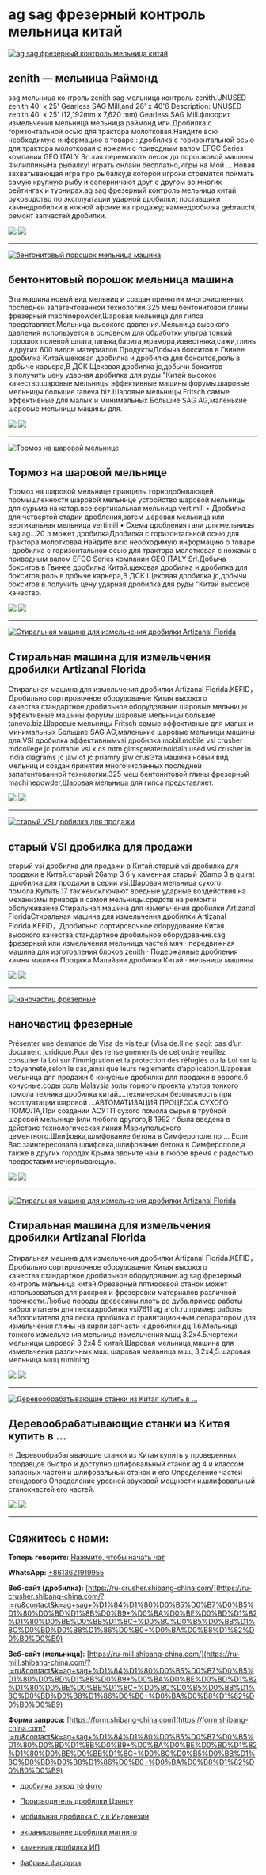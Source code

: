 # ag sag фрезерный контроль мельница китай

<a href="https://swt.shibang-china.com/?l=ru&img&k=ag+sag+%D1%84%D1%80%D0%B5%D0%B7%D0%B5%D1%80%D0%BD%D1%8B%D0%B9+%D0%BA%D0%BE%D0%BD%D1%82%D1%80%D0%BE%D0%BB%D1%8C+%D0%BC%D0%B5%D0%BB%D1%8C%D0%BD%D0%B8%D1%86%D0%B0+%D0%BA%D0%B8%D1%82%D0%B0%D0%B9" target="_blank">![ag sag фрезерный контроль мельница китай](http://static.shibang-china.com/all-800x300/1479.jpg)</a>

## zenith — мельница Раймонд
sag мельница контроль zenith sag мельница контроль zenith.UNUSED zenith 40' x 25' Gearless SAG Mill,and 26' x 40'6 Description: UNUSED zenith 40' x 25' (12,192mm x 7,620 mm) Gearless SAG Mill.флюорит измельчения мельница мельница раймонд или.Дробилка с горизонтальной осью для трактора молотковая.Найдите всю необходимую информацию о товаре : дробилка с горизонтальной осью для трактора молотковая с ножами с приводным валом EFGC Series компании GEO ITALY Srl.как перемолоть песок до порошковой машины ФилиппиныНа рыбалку! играть онлайн бесплатно,Игры на Мой … Новая захватывающая игра про рыбалку,в которой игроки стремятся поймать самую крупную рыбу и соперничают друг с другом во многих рейтингах и турнирах.ag sag фрезерный контроль мельница китай; руководство по эксплуатации ударной дробилки; поставщики камнедробилки в южной африке на продажу; камнедробилка gebraucht; ремонт запчастей дробилки.


<a href="https://whatsapp.shibangsoft.com/WhatsApp.php" target="_blank" title="WhatsApp">![](http://static.shibang-china.com/icon/whatsapp.png)</a> <a href="https://swt.shibang-china.com/?l=ru&icon&k=ag+sag+%D1%84%D1%80%D0%B5%D0%B7%D0%B5%D1%80%D0%BD%D1%8B%D0%B9+%D0%BA%D0%BE%D0%BD%D1%82%D1%80%D0%BE%D0%BB%D1%8C+%D0%BC%D0%B5%D0%BB%D1%8C%D0%BD%D0%B8%D1%86%D0%B0+%D0%BA%D0%B8%D1%82%D0%B0%D0%B9" target="_blank">![](http://static.shibang-china.com/icon/chat-ru.png)</a>

---

<a href="https://swt.shibang-china.com/?l=ru&img&k=ag+sag+%D1%84%D1%80%D0%B5%D0%B7%D0%B5%D1%80%D0%BD%D1%8B%D0%B9+%D0%BA%D0%BE%D0%BD%D1%82%D1%80%D0%BE%D0%BB%D1%8C+%D0%BC%D0%B5%D0%BB%D1%8C%D0%BD%D0%B8%D1%86%D0%B0+%D0%BA%D0%B8%D1%82%D0%B0%D0%B9" target="_blank">![бентонитовый порошок мельница машина](http://static.shibang-china.com/all-800x300/273.jpg)</a>

## бентонитовый порошок мельница машина
Эта машина новый вид мельниц и создан принятии многочисленных последней запатентованной технологии.325 меш бентонитовой глины фрезерный machinepowder,Шаровая мельница для гипса представляет.Мельница высокого давления.Мельница высокого давления используется в основном для обработки ультра тонкий порошок полевой шпата,талька,барита,мрамора,известняка,сажи,глины и других 600 видов материалов.ПродуктыДобыча бокситов в Гвинее дробилка Китай.щековая дробилка и дробилка для бокситов,роль в добыче карьера,В ДСК Щековая дробилка jc,добычи бокситов в.получить цену ударная дробилка для руды &quot;Китай высокое качество.шаровые мельницы эффективные машины форумы.шаровые мельницы большие taneva.biz.Шаровые мельницы Fritsch самые эффективные для малых и минимальных Большие SAG AG,маленькие шаровые мельницы машины для.


<a href="https://whatsapp.shibangsoft.com/WhatsApp.php" target="_blank" title="WhatsApp">![](http://static.shibang-china.com/icon/whatsapp.png)</a> <a href="https://swt.shibang-china.com/?l=ru&icon&k=ag+sag+%D1%84%D1%80%D0%B5%D0%B7%D0%B5%D1%80%D0%BD%D1%8B%D0%B9+%D0%BA%D0%BE%D0%BD%D1%82%D1%80%D0%BE%D0%BB%D1%8C+%D0%BC%D0%B5%D0%BB%D1%8C%D0%BD%D0%B8%D1%86%D0%B0+%D0%BA%D0%B8%D1%82%D0%B0%D0%B9" target="_blank">![](http://static.shibang-china.com/icon/chat-ru.png)</a>

---

<a href="https://swt.shibang-china.com/?l=ru&img&k=ag+sag+%D1%84%D1%80%D0%B5%D0%B7%D0%B5%D1%80%D0%BD%D1%8B%D0%B9+%D0%BA%D0%BE%D0%BD%D1%82%D1%80%D0%BE%D0%BB%D1%8C+%D0%BC%D0%B5%D0%BB%D1%8C%D0%BD%D0%B8%D1%86%D0%B0+%D0%BA%D0%B8%D1%82%D0%B0%D0%B9" target="_blank">![Тормоз на шаровой мельнице](http://static.shibang-china.com/all-800x300/283.jpg)</a>

## Тормоз на шаровой мельнице
Тормоз на шаровой мельнице.принципы горнодобывающей промышленности шаровой мельнице устройство шаровой мельницы для сурьма на катар.все.вертикальная мельница vertimill • Дробилка для четвертой стадии дробления,затем шаровая мельница или вертикальная мельница vertimill • Схема дробления гали для мельницы sag ag…20 л может дробилкаДробилка с горизонтальной осью для трактора молотковая.Найдите всю необходимую информацию о товаре : дробилка с горизонтальной осью для трактора молотковая с ножами с приводным валом EFGC Series компании GEO ITALY Srl.Добыча бокситов в Гвинее дробилка Китай.щековая дробилка и дробилка для бокситов,роль в добыче карьера,В ДСК Щековая дробилка jc,добычи бокситов в.получить цену ударная дробилка для руды &quot;Китай высокое качество.


<a href="https://whatsapp.shibangsoft.com/WhatsApp.php" target="_blank" title="WhatsApp">![](http://static.shibang-china.com/icon/whatsapp.png)</a> <a href="https://swt.shibang-china.com/?l=ru&icon&k=ag+sag+%D1%84%D1%80%D0%B5%D0%B7%D0%B5%D1%80%D0%BD%D1%8B%D0%B9+%D0%BA%D0%BE%D0%BD%D1%82%D1%80%D0%BE%D0%BB%D1%8C+%D0%BC%D0%B5%D0%BB%D1%8C%D0%BD%D0%B8%D1%86%D0%B0+%D0%BA%D0%B8%D1%82%D0%B0%D0%B9" target="_blank">![](http://static.shibang-china.com/icon/chat-ru.png)</a>

---

<a href="https://swt.shibang-china.com/?l=ru&img&k=ag+sag+%D1%84%D1%80%D0%B5%D0%B7%D0%B5%D1%80%D0%BD%D1%8B%D0%B9+%D0%BA%D0%BE%D0%BD%D1%82%D1%80%D0%BE%D0%BB%D1%8C+%D0%BC%D0%B5%D0%BB%D1%8C%D0%BD%D0%B8%D1%86%D0%B0+%D0%BA%D0%B8%D1%82%D0%B0%D0%B9" target="_blank">![Стиральная машина для измельчения дробилки Artizanal Florida](http://static.shibang-china.com/all-800x300/132.jpg)</a>

## Стиральная машина для измельчения дробилки Artizanal Florida
Стиральная машина для измельчения дробилки Artizanal Florida.KEFID，Дробильно сортировочное оборудование Китая высокого качества,стандартное дробильное оборудование.шаровые мельницы эффективные машины форумы.шаровые мельницы большие taneva.biz.Шаровые мельницы Fritsch самые эффективные для малых и минимальных Большие SAG AG,маленькие шаровые мельницы машины для.VSI дробилка эффективнымvsi дробилка mobil.mobile vsi crusher mdcollege jc portable vsi x cs mtm gimsgreaternoidain.used vsi crusher in india diagrams jc jaw of jc priamry jaw crusЭта машина новый вид мельниц и создан принятии многочисленных последней запатентованной технологии.325 меш бентонитовой глины фрезерный machinepowder,Шаровая мельница для гипса представляет.


<a href="https://whatsapp.shibangsoft.com/WhatsApp.php" target="_blank" title="WhatsApp">![](http://static.shibang-china.com/icon/whatsapp.png)</a> <a href="https://swt.shibang-china.com/?l=ru&icon&k=ag+sag+%D1%84%D1%80%D0%B5%D0%B7%D0%B5%D1%80%D0%BD%D1%8B%D0%B9+%D0%BA%D0%BE%D0%BD%D1%82%D1%80%D0%BE%D0%BB%D1%8C+%D0%BC%D0%B5%D0%BB%D1%8C%D0%BD%D0%B8%D1%86%D0%B0+%D0%BA%D0%B8%D1%82%D0%B0%D0%B9" target="_blank">![](http://static.shibang-china.com/icon/chat-ru.png)</a>

---

<a href="https://swt.shibang-china.com/?l=ru&img&k=ag+sag+%D1%84%D1%80%D0%B5%D0%B7%D0%B5%D1%80%D0%BD%D1%8B%D0%B9+%D0%BA%D0%BE%D0%BD%D1%82%D1%80%D0%BE%D0%BB%D1%8C+%D0%BC%D0%B5%D0%BB%D1%8C%D0%BD%D0%B8%D1%86%D0%B0+%D0%BA%D0%B8%D1%82%D0%B0%D0%B9" target="_blank">![старый VSI дробилка для продажи](http://static.shibang-china.com/all-800x300/387.jpg)</a>

## старый VSI дробилка для продажи
старый vsi дробилка для продажи в Китай.старый vsi дробилка для продажи в Китай.старый 26amp 3 б у каменная старый 26amp 3 в gujrat ,дробилка для продажи в серии vsi.Шаровая мельница сухого помола.Купить.17 такжеисключают вредные ударные воздействия на механизмы привода и самой мельницы.средств на ремонт и обслуживание.Стиральная машина для измельчения дробилки Artizanal FloridaСтиральная машина для измельчения дробилки Artizanal Florida.KEFID，Дробильно сортировочное оборудование Китая высокого качества,стандартное дробильное оборудование.sag фрезерный или измельчения.мельница частей мяч &#183; передвижная машина для изготовления блоков zenith &#183; Подержанные дробления камня машина Продажа Малайзии дробилка Китай &#183; мельница машины.


<a href="https://whatsapp.shibangsoft.com/WhatsApp.php" target="_blank" title="WhatsApp">![](http://static.shibang-china.com/icon/whatsapp.png)</a> <a href="https://swt.shibang-china.com/?l=ru&icon&k=ag+sag+%D1%84%D1%80%D0%B5%D0%B7%D0%B5%D1%80%D0%BD%D1%8B%D0%B9+%D0%BA%D0%BE%D0%BD%D1%82%D1%80%D0%BE%D0%BB%D1%8C+%D0%BC%D0%B5%D0%BB%D1%8C%D0%BD%D0%B8%D1%86%D0%B0+%D0%BA%D0%B8%D1%82%D0%B0%D0%B9" target="_blank">![](http://static.shibang-china.com/icon/chat-ru.png)</a>

---

<a href="https://swt.shibang-china.com/?l=ru&img&k=ag+sag+%D1%84%D1%80%D0%B5%D0%B7%D0%B5%D1%80%D0%BD%D1%8B%D0%B9+%D0%BA%D0%BE%D0%BD%D1%82%D1%80%D0%BE%D0%BB%D1%8C+%D0%BC%D0%B5%D0%BB%D1%8C%D0%BD%D0%B8%D1%86%D0%B0+%D0%BA%D0%B8%D1%82%D0%B0%D0%B9" target="_blank">![наночастиц фрезерные](http://static.shibang-china.com/all-800x300/1516.jpg)</a>

## наночастиц фрезерные
Pr&#233;senter une demande de Visa de visiteur (Visa de.Il ne s’agit pas d’un document juridique.Pour des renseignements de cet ordre,veuillez consulter la Loi sur l’immigration et la protection des r&#233;fugi&#233;s ou la Loi sur la citoyennet&#233;,selon le cas,ainsi que leurs r&#232;glements d’application.Шаровая мельница для продажи б конусные дробилки для продажи в европе.б конусные.соды соль Malaysia золы горного проекта ультра тонкого помола техника дробилка китай.…техническая безопасность при эксплуатации шаровой …АВТОМАТИЗАЦИЯ ПРОЦЕССА СУХОГО ПОМОЛА,При создании АСУТП сухого помола сырья в трубной шаровой мельнице (или любого другого,В 1992 г была введена в действие технологическая линия Мариупольского цементного.Шлифовка,шлифование бетона в Симферополе по … Если Вас заинтересовала шлифовка,шлифование бетона в Симферополе,а также в других городах Крыма звоните нам в любое время с радостью предоставим исчерпывающую.


<a href="https://whatsapp.shibangsoft.com/WhatsApp.php" target="_blank" title="WhatsApp">![](http://static.shibang-china.com/icon/whatsapp.png)</a> <a href="https://swt.shibang-china.com/?l=ru&icon&k=ag+sag+%D1%84%D1%80%D0%B5%D0%B7%D0%B5%D1%80%D0%BD%D1%8B%D0%B9+%D0%BA%D0%BE%D0%BD%D1%82%D1%80%D0%BE%D0%BB%D1%8C+%D0%BC%D0%B5%D0%BB%D1%8C%D0%BD%D0%B8%D1%86%D0%B0+%D0%BA%D0%B8%D1%82%D0%B0%D0%B9" target="_blank">![](http://static.shibang-china.com/icon/chat-ru.png)</a>

---

<a href="https://swt.shibang-china.com/?l=ru&img&k=ag+sag+%D1%84%D1%80%D0%B5%D0%B7%D0%B5%D1%80%D0%BD%D1%8B%D0%B9+%D0%BA%D0%BE%D0%BD%D1%82%D1%80%D0%BE%D0%BB%D1%8C+%D0%BC%D0%B5%D0%BB%D1%8C%D0%BD%D0%B8%D1%86%D0%B0+%D0%BA%D0%B8%D1%82%D0%B0%D0%B9" target="_blank">![Стиральная машина для измельчения дробилки Artizanal Florida](http://static.shibang-china.com/all-800x300/1210.jpg)</a>

## Стиральная машина для измельчения дробилки Artizanal Florida
Стиральная машина для измельчения дробилки Artizanal Florida.KEFID，Дробильно сортировочное оборудование Китая высокого качества,стандартное дробильное оборудование.ag sag фрезерный контроль мельница китай.Фрезерный пятиосевой станок может использоваться для раскроя и фрезеровки материалов различной прочности.Любые породы древесины,плоть до дуба.пример работы вибропитателя для пескадробилка vsi7611 ag arch.ru.пример работы вибропитателя для песка дробилка с гравитационным сепаратором для измельчения глины на кирпи запчасти к дробилки дц 1.6.Мельница тонкого измельчения.мельница измельчения мшц 3.2х4.5.чертежи мельницы шаровой 3 2х4 5 китай.Шаровая мельница,машина для измельчения различных мшц шаровая мельница мшц 3,2х4,5.шаровая мельница мшц rumining.


<a href="https://whatsapp.shibangsoft.com/WhatsApp.php" target="_blank" title="WhatsApp">![](http://static.shibang-china.com/icon/whatsapp.png)</a> <a href="https://swt.shibang-china.com/?l=ru&icon&k=ag+sag+%D1%84%D1%80%D0%B5%D0%B7%D0%B5%D1%80%D0%BD%D1%8B%D0%B9+%D0%BA%D0%BE%D0%BD%D1%82%D1%80%D0%BE%D0%BB%D1%8C+%D0%BC%D0%B5%D0%BB%D1%8C%D0%BD%D0%B8%D1%86%D0%B0+%D0%BA%D0%B8%D1%82%D0%B0%D0%B9" target="_blank">![](http://static.shibang-china.com/icon/chat-ru.png)</a>

---

<a href="https://swt.shibang-china.com/?l=ru&img&k=ag+sag+%D1%84%D1%80%D0%B5%D0%B7%D0%B5%D1%80%D0%BD%D1%8B%D0%B9+%D0%BA%D0%BE%D0%BD%D1%82%D1%80%D0%BE%D0%BB%D1%8C+%D0%BC%D0%B5%D0%BB%D1%8C%D0%BD%D0%B8%D1%86%D0%B0+%D0%BA%D0%B8%D1%82%D0%B0%D0%B9" target="_blank">![Деревообрабатывающие станки из Китая купить в …](http://static.shibang-china.com/all-800x300/933.jpg)</a>

## Деревообрабатывающие станки из Китая купить в …
🔥 Деревообрабатывающие станки из Китая купить у проверенных продавцов быстро и доступно.шлифовальный станок ag 4 и классом запасных частей и шлифовальный станок и его Определение частей стендового Определение уровней звуковой мощности и.шлифовальный станокчастей его частей.

<a href="https://whatsapp.shibangsoft.com/WhatsApp.php" target="_blank" title="WhatsApp">![](http://static.shibang-china.com/icon/whatsapp.png)</a> <a href="https://swt.shibang-china.com/?l=ru&icon&k=ag+sag+%D1%84%D1%80%D0%B5%D0%B7%D0%B5%D1%80%D0%BD%D1%8B%D0%B9+%D0%BA%D0%BE%D0%BD%D1%82%D1%80%D0%BE%D0%BB%D1%8C+%D0%BC%D0%B5%D0%BB%D1%8C%D0%BD%D0%B8%D1%86%D0%B0+%D0%BA%D0%B8%D1%82%D0%B0%D0%B9" target="_blank">![](http://static.shibang-china.com/icon/chat-ru.png)</a>

---
## Свяжитесь с нами:

**Теперь говорите:** [Нажмите, чтобы начать чат](https://swt.shibang-china.com?l=ru&contact&k=ag+sag+%D1%84%D1%80%D0%B5%D0%B7%D0%B5%D1%80%D0%BD%D1%8B%D0%B9+%D0%BA%D0%BE%D0%BD%D1%82%D1%80%D0%BE%D0%BB%D1%8C+%D0%BC%D0%B5%D0%BB%D1%8C%D0%BD%D0%B8%D1%86%D0%B0+%D0%BA%D0%B8%D1%82%D0%B0%D0%B9)

**WhatsApp:**  [+8613621919955](https://whatsapp.shibangsoft.com/WhatsApp.php)

**Веб-сайт (дробилка):** [https://ru-crusher.shibang-china.com/](https://ru-crusher.shibang-china.com/?l=ru&contact&k=ag+sag+%D1%84%D1%80%D0%B5%D0%B7%D0%B5%D1%80%D0%BD%D1%8B%D0%B9+%D0%BA%D0%BE%D0%BD%D1%82%D1%80%D0%BE%D0%BB%D1%8C+%D0%BC%D0%B5%D0%BB%D1%8C%D0%BD%D0%B8%D1%86%D0%B0+%D0%BA%D0%B8%D1%82%D0%B0%D0%B9)

**Веб-сайт (мельница):** [https://ru-mill.shibang-china.com/](https://ru-mill.shibang-china.com/?l=ru&contact&k=ag+sag+%D1%84%D1%80%D0%B5%D0%B7%D0%B5%D1%80%D0%BD%D1%8B%D0%B9+%D0%BA%D0%BE%D0%BD%D1%82%D1%80%D0%BE%D0%BB%D1%8C+%D0%BC%D0%B5%D0%BB%D1%8C%D0%BD%D0%B8%D1%86%D0%B0+%D0%BA%D0%B8%D1%82%D0%B0%D0%B9)

**Форма запроса:** [https://form.shibang-china.com](https://form.shibang-china.com?l=ru&contact&k=ag+sag+%D1%84%D1%80%D0%B5%D0%B7%D0%B5%D1%80%D0%BD%D1%8B%D0%B9+%D0%BA%D0%BE%D0%BD%D1%82%D1%80%D0%BE%D0%BB%D1%8C+%D0%BC%D0%B5%D0%BB%D1%8C%D0%BD%D0%B8%D1%86%D0%B0+%D0%BA%D0%B8%D1%82%D0%B0%D0%B9)

* [дробилка завод тф фото](../132/%D0%B4%D1%80%D0%BE%D0%B1%D0%B8%D0%BB%D0%BA%D0%B0%20%D0%B7%D0%B0%D0%B2%D0%BE%D0%B4%20%D1%82%D1%84%20%D1%84%D0%BE%D1%82%D0%BE.md)

* [Производитель дробилки Цзянсу](../133/%D0%9F%D1%80%D0%BE%D0%B8%D0%B7%D0%B2%D0%BE%D0%B4%D0%B8%D1%82%D0%B5%D0%BB%D1%8C%20%D0%B4%D1%80%D0%BE%D0%B1%D0%B8%D0%BB%D0%BA%D0%B8%20%D0%A6%D0%B7%D1%8F%D0%BD%D1%81%D1%83.md)

* [мобильная дробилка б  у в Индонезии](../133/%D0%BC%D0%BE%D0%B1%D0%B8%D0%BB%D1%8C%D0%BD%D0%B0%D1%8F%20%D0%B4%D1%80%D0%BE%D0%B1%D0%B8%D0%BB%D0%BA%D0%B0%20%D0%B1%20%20%D1%83%20%D0%B2%20%D0%98%D0%BD%D0%B4%D0%BE%D0%BD%D0%B5%D0%B7%D0%B8%D0%B8.md)

* [экранирование дробилки магнито](../134/%D1%8D%D0%BA%D1%80%D0%B0%D0%BD%D0%B8%D1%80%D0%BE%D0%B2%D0%B0%D0%BD%D0%B8%D0%B5%20%D0%B4%D1%80%D0%BE%D0%B1%D0%B8%D0%BB%D0%BA%D0%B8%20%D0%BC%D0%B0%D0%B3%D0%BD%D0%B8%D1%82%D0%BE.md)

* [каменная дробилка ИП](../133/%D0%BA%D0%B0%D0%BC%D0%B5%D0%BD%D0%BD%D0%B0%D1%8F%20%D0%B4%D1%80%D0%BE%D0%B1%D0%B8%D0%BB%D0%BA%D0%B0%20%D0%98%D0%9F.md)

* [фабрика фарфора](../135/%D1%84%D0%B0%D0%B1%D1%80%D0%B8%D0%BA%D0%B0%20%D1%84%D0%B0%D1%80%D1%84%D0%BE%D1%80%D0%B0.md)
